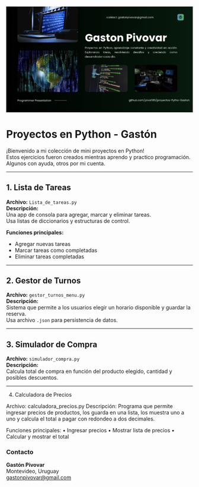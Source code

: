 ![Banner](./IMG_2014.jpeg)
# Proyectos en Python - Gastón

¡Bienvenido a mi colección de mini proyectos en Python!  
Estos ejercicios fueron creados mientras aprendo y practico programación. Algunos con ayuda, otros por mi cuenta.

---

## 1. Lista de Tareas
**Archivo:** `Lista_de_tareas.py`  
**Descripción:**  
Una app de consola para agregar, marcar y eliminar tareas.  
Usa listas de diccionarios y estructuras de control.

**Funciones principales:**
- Agregar nuevas tareas
- Marcar tareas como completadas
- Eliminar tareas completadas

---

## 2. Gestor de Turnos
**Archivo:** `gestor_turnos_menu.py`  
**Descripción:**  
Sistema que permite a los usuarios elegir un horario disponible y guardar la reserva.  
Usa archivo `.json` para persistencia de datos.

---

## 3. Simulador de Compra
**Archivo:** `simulador_compra.py`  
**Descripción:**  
Calcula total de compra en función del producto elegido, cantidad y posibles descuentos.

---

4. Calculadora de Precios

Archivo: calculadora_precios.py
Descripción:
Programa que permite ingresar precios de productos, los guarda en una lista, los muestra uno a uno y calcula el total a pagar con redondeo a dos decimales.

Funciones principales:
	•	Ingresar precios
	•	Mostrar lista de precios
	•	Calcular y mostrar el total


### Contacto
**Gastón Pivovar**  
Montevideo, Uruguay  
[gastonpivovar@gmail.com](mailto:gastonpivovar@gmail.com)  

